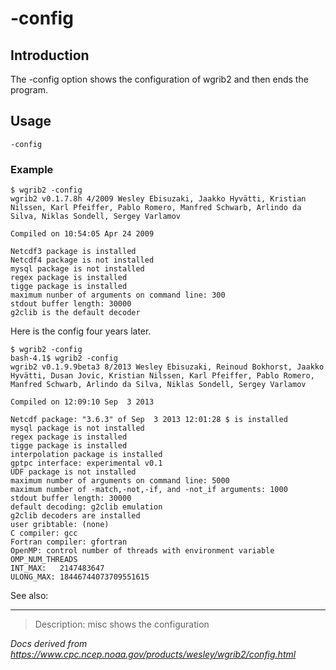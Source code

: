 # -config

## Introduction

The -config option shows the configuration of wgrib2
and then ends the program.

## Usage

```
-config
```

### Example

```
$ wgrib2 -config
wgrib2 v0.1.7.8h 4/2009 Wesley Ebisuzaki, Jaakko Hyvätti, Kristian Nilssen, Karl Pfeiffer, Pablo Romero, Manfred Schwarb, Arlindo da Silva, Niklas Sondell, Sergey Varlamov

Compiled on 10:54:05 Apr 24 2009

Netcdf3 package is installed
Netcdf4 package is not installed
mysql package is not installed
regex package is installed
tigge package is installed
maximum nunber of arguments on command line: 300
stdout buffer length: 30000
g2clib is the default decoder
```

Here is the config four years later.

```
$ wgrib2 -config
bash-4.1$ wgrib2 -config
wgrib2 v0.1.9.9beta3 8/2013 Wesley Ebisuzaki, Reinoud Bokhorst, Jaakko Hyvätti, Dusan Jovic, Kristian Nilssen, Karl Pfeiffer, Pablo Romero, Manfred Schwarb, Arlindo da Silva, Niklas Sondell, Sergey Varlamov

Compiled on 12:09:10 Sep  3 2013

Netcdf package: "3.6.3" of Sep  3 2013 12:01:28 $ is installed
mysql package is not installed
regex package is installed
tigge package is installed
interpolation package is installed
gptpc interface: experimental v0.1
UDF package is not installed
maximum number of arguments on command line: 5000
maximum number of -match,-not,-if, and -not_if arguments: 1000
stdout buffer length: 30000
default decoding: g2clib emulation
g2clib decoders are installed
user gribtable: (none)
C compiler: gcc
Fortran compiler: gfortran
OpenMP: control number of threads with environment variable OMP_NUM_THREADS
INT_MAX:   2147483647
ULONG_MAX: 18446744073709551615
```

See also:

---

> Description: misc shows the configuration

_Docs derived from <https://www.cpc.ncep.noaa.gov/products/wesley/wgrib2/config.html>_
